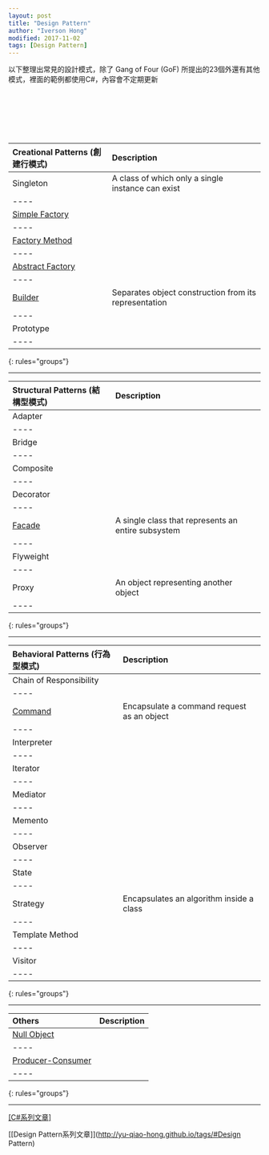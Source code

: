 ```yaml
---
layout: post
title: "Design Pattern"
author: "Iverson Hong"
modified: 2017-11-02
tags: [Design Pattern]
---
```


以下整理出常見的設計模式，除了 Gang of Four (GoF) 所提出的23個外還有其他模式，裡面的範例都使用C#，內容會不定期更新

　　　　　　　　　　

　　　　　　　　　　

　　　　　　　　　　

|**Creational Patterns (創建行模式)**|**Description**|
|:------|:------|
|Singleton|A class of which only a single instance can exist|
|----
|[Simple Factory](http://yu-qiao-hong.github.io/CSharp_DesignPattern_SimpleFactory/)|  |
|----
|[Factory Method](http://yu-qiao-hong.github.io//CSharp_DesignPattern_FactoryMethod/)| |
|----
|[Abstract Factory](http://yu-qiao-hong.github.io//CSharp_DesignPattern_AbstractFactory/)| |
|----
|[Builder](http://yu-qiao-hong.github.io//CSharp_DesignPattern_Builder/)|Separates object construction from its representation|
|----
|Prototype|  |
|----
{: rules="groups"}

----------

|**Structural Patterns (結構型模式)**|**Description**|
|:------|:------|
|Adapter|  |
|----
|Bridge| |
|----
|Composite| |
|----
|Decorator| |
|----
|[Facade](http://yu-qiao-hong.github.io//CSharp_DesignPattern_Facade/)|A single class that represents an entire subsystem|
|----
|Flyweight| |
|----
|Proxy|An object representing another object|
|----
{: rules="groups"}

----------

|**Behavioral Patterns (行為型模式)**|**Description**|
|:------|:------|
|Chain of Responsibility|  |
|----
|[Command](http://yu-qiao-hong.github.io//CSharp_DesignPattern_Command/)|Encapsulate a command request as an object|
|----
|Interpreter| |
|----
|Iterator| |
|----
|Mediator| |
|----
|Memento| |
|----
|Observer| |
|----
|State| |
|----
|Strategy|Encapsulates an algorithm inside a class|
|----
|Template Method| |
|----
|Visitor| |
|----
{: rules="groups"}

----------

|**Others**|**Description**|
|:------|:------|
|[Null Object](http://yu-qiao-hong.github.io//CSharp_DesignPattern_Null_Object/)|  |
|----
|[Producer-Consumer](http://yu-qiao-hong.github.io//CSharp_BlockingCollection/)| |
|----
{: rules="groups"}

----------

[[C#系列文章]](http://yu-qiao-hong.github.io/tags/#C#)

[[Design Pattern系列文章]](http://yu-qiao-hong.github.io/tags/#Design Pattern)